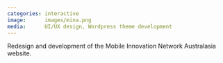 ```yaml
---
categories: interactive
image:      images/mina.png
media:      UI/UX design, Wordpress theme development
---
```

Redesign and development of the Mobile Innovation Network Australasia website.
